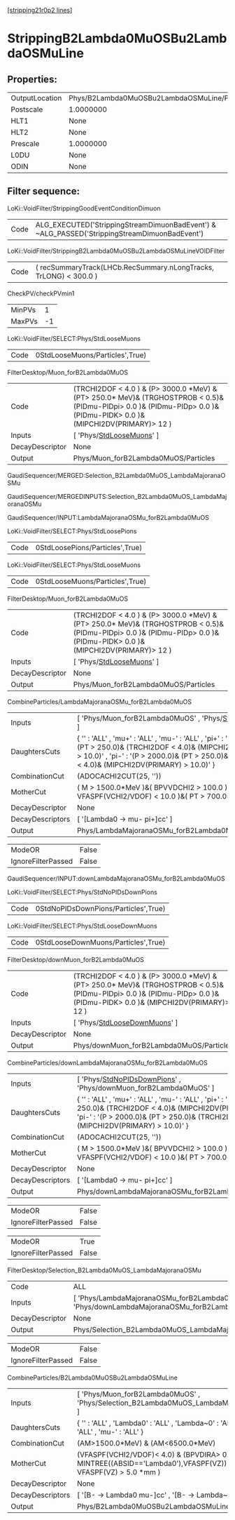 [[stripping21r0p2 lines]](./stripping21r0p2-index)

# StrippingB2Lambda0MuOSBu2LambdaOSMuLine

## Properties:

|                |                                               |
|----------------|-----------------------------------------------|
| OutputLocation | Phys/B2Lambda0MuOSBu2LambdaOSMuLine/Particles |
| Postscale      | 1.0000000                                     |
| HLT1           | None                                          |
| HLT2           | None                                          |
| Prescale       | 1.0000000                                     |
| L0DU           | None                                          |
| ODIN           | None                                          |

## Filter sequence:

LoKi::VoidFilter/StrippingGoodEventConditionDimuon

|      |                                                                                              |
|------|----------------------------------------------------------------------------------------------|
| Code | ALG_EXECUTED('StrippingStreamDimuonBadEvent') & ~ALG_PASSED('StrippingStreamDimuonBadEvent') |

LoKi::VoidFilter/StrippingB2Lambda0MuOSBu2LambdaOSMuLineVOIDFilter

|      |                                                                   |
|------|-------------------------------------------------------------------|
| Code | ( recSummaryTrack(LHCb.RecSummary.nLongTracks, TrLONG) \< 300.0 ) |

CheckPV/checkPVmin1

|        |     |
|--------|-----|
| MinPVs | 1   |
| MaxPVs | -1  |

LoKi::VoidFilter/SELECT:Phys/StdLooseMuons

|      |                                 |
|------|---------------------------------|
| Code | 0StdLooseMuons/Particles',True) |

FilterDesktop/Muon_forB2Lambda0MuOS

|                 |                                                                                                                                                                                 |
|-----------------|---------------------------------------------------------------------------------------------------------------------------------------------------------------------------------|
| Code            | (TRCHI2DOF \< 4.0 ) & (P\> 3000.0 \*MeV) & (PT\> 250.0\* MeV)& (TRGHOSTPROB \< 0.5)& (PIDmu-PIDpi\> 0.0 )& (PIDmu-PIDp\> 0.0 )& (PIDmu-PIDK\> 0.0 )& (MIPCHI2DV(PRIMARY)\> 12 ) |
| Inputs          | [ 'Phys/[StdLooseMuons](./stripping21r0p2-commonparticles-stdloosemuons)' ]                                                                                                   |
| DecayDescriptor | None                                                                                                                                                                            |
| Output          | Phys/Muon_forB2Lambda0MuOS/Particles                                                                                                                                            |

GaudiSequencer/MERGED:Selection_B2Lambda0MuOS_LambdaMajoranaOSMu

GaudiSequencer/MERGEDINPUTS:Selection_B2Lambda0MuOS_LambdaMajoranaOSMu

GaudiSequencer/INPUT:LambdaMajoranaOSMu_forB2Lambda0MuOS

LoKi::VoidFilter/SELECT:Phys/StdLoosePions

|      |                                 |
|------|---------------------------------|
| Code | 0StdLoosePions/Particles',True) |

LoKi::VoidFilter/SELECT:Phys/StdLooseMuons

|      |                                 |
|------|---------------------------------|
| Code | 0StdLooseMuons/Particles',True) |

FilterDesktop/Muon_forB2Lambda0MuOS

|                 |                                                                                                                                                                                 |
|-----------------|---------------------------------------------------------------------------------------------------------------------------------------------------------------------------------|
| Code            | (TRCHI2DOF \< 4.0 ) & (P\> 3000.0 \*MeV) & (PT\> 250.0\* MeV)& (TRGHOSTPROB \< 0.5)& (PIDmu-PIDpi\> 0.0 )& (PIDmu-PIDp\> 0.0 )& (PIDmu-PIDK\> 0.0 )& (MIPCHI2DV(PRIMARY)\> 12 ) |
| Inputs          | [ 'Phys/[StdLooseMuons](./stripping21r0p2-commonparticles-stdloosemuons)' ]                                                                                                   |
| DecayDescriptor | None                                                                                                                                                                            |
| Output          | Phys/Muon_forB2Lambda0MuOS/Particles                                                                                                                                            |

CombineParticles/LambdaMajoranaOSMu_forB2Lambda0MuOS

|                  |                                                                                                                                                                                                                                      |
|------------------|--------------------------------------------------------------------------------------------------------------------------------------------------------------------------------------------------------------------------------------|
| Inputs           | [ 'Phys/Muon_forB2Lambda0MuOS' , 'Phys/[StdLoosePions](./stripping21r0p2-commonparticles-stdloosepions)' ]                                                                                                                         |
| DaughtersCuts    | { '' : 'ALL' , 'mu+' : 'ALL' , 'mu-' : 'ALL' , 'pi+' : '(P \> 2000.0)& (PT \> 250.0)& (TRCHI2DOF \< 4.0)& (MIPCHI2DV(PRIMARY) \> 10.0)' , 'pi-' : '(P \> 2000.0)& (PT \> 250.0)& (TRCHI2DOF \< 4.0)& (MIPCHI2DV(PRIMARY) \> 10.0)' } |
| CombinationCut   | (ADOCACHI2CUT(25, ''))                                                                                                                                                                                                               |
| MotherCut        | ( M \> 1500.0\*MeV )&( BPVVDCHI2 \> 100.0 )&( VFASPF(VCHI2/VDOF) \< 10.0 )&( PT \> 700.0\*MeV )                                                                                                                                      |
| DecayDescriptor  | None                                                                                                                                                                                                                                 |
| DecayDescriptors | [ '[Lambda0 -\> mu- pi+]cc' ]                                                                                                                                                                                                    |
| Output           | Phys/LambdaMajoranaOSMu_forB2Lambda0MuOS/Particles                                                                                                                                                                                   |

|                    |       |
|--------------------|-------|
| ModeOR             | False |
| IgnoreFilterPassed | False |

GaudiSequencer/INPUT:downLambdaMajoranaOSMu_forB2Lambda0MuOS

LoKi::VoidFilter/SELECT:Phys/StdNoPIDsDownPions

|      |                                      |
|------|--------------------------------------|
| Code | 0StdNoPIDsDownPions/Particles',True) |

LoKi::VoidFilter/SELECT:Phys/StdLooseDownMuons

|      |                                     |
|------|-------------------------------------|
| Code | 0StdLooseDownMuons/Particles',True) |

FilterDesktop/downMuon_forB2Lambda0MuOS

|                 |                                                                                                                                                                                 |
|-----------------|---------------------------------------------------------------------------------------------------------------------------------------------------------------------------------|
| Code            | (TRCHI2DOF \< 4.0 ) & (P\> 3000.0 \*MeV) & (PT\> 250.0\* MeV)& (TRGHOSTPROB \< 0.5)& (PIDmu-PIDpi\> 0.0 )& (PIDmu-PIDp\> 0.0 )& (PIDmu-PIDK\> 0.0 )& (MIPCHI2DV(PRIMARY)\> 12 ) |
| Inputs          | [ 'Phys/[StdLooseDownMuons](./stripping21r0p2-commonparticles-stdloosedownmuons)' ]                                                                                           |
| DecayDescriptor | None                                                                                                                                                                            |
| Output          | Phys/downMuon_forB2Lambda0MuOS/Particles                                                                                                                                        |

CombineParticles/downLambdaMajoranaOSMu_forB2Lambda0MuOS

|                  |                                                                                                                                                                                                                                      |
|------------------|--------------------------------------------------------------------------------------------------------------------------------------------------------------------------------------------------------------------------------------|
| Inputs           | [ 'Phys/[StdNoPIDsDownPions](./stripping21r0p2-commonparticles-stdnopidsdownpions)' , 'Phys/downMuon_forB2Lambda0MuOS' ]                                                                                                           |
| DaughtersCuts    | { '' : 'ALL' , 'mu+' : 'ALL' , 'mu-' : 'ALL' , 'pi+' : '(P \> 2000.0)& (PT \> 250.0)& (TRCHI2DOF \< 4.0)& (MIPCHI2DV(PRIMARY) \> 10.0)' , 'pi-' : '(P \> 2000.0)& (PT \> 250.0)& (TRCHI2DOF \< 4.0)& (MIPCHI2DV(PRIMARY) \> 10.0)' } |
| CombinationCut   | (ADOCACHI2CUT(25, ''))                                                                                                                                                                                                               |
| MotherCut        | ( M \> 1500.0\*MeV )&( BPVVDCHI2 \> 100.0 )&( VFASPF(VCHI2/VDOF) \< 10.0 )&( PT \> 700.0\*MeV )                                                                                                                                      |
| DecayDescriptor  | None                                                                                                                                                                                                                                 |
| DecayDescriptors | [ '[Lambda0 -\> mu- pi+]cc' ]                                                                                                                                                                                                    |
| Output           | Phys/downLambdaMajoranaOSMu_forB2Lambda0MuOS/Particles                                                                                                                                                                               |

|                    |       |
|--------------------|-------|
| ModeOR             | False |
| IgnoreFilterPassed | False |

|                    |       |
|--------------------|-------|
| ModeOR             | True  |
| IgnoreFilterPassed | False |

FilterDesktop/Selection_B2Lambda0MuOS_LambdaMajoranaOSMu

|                 |                                                                                                   |
|-----------------|---------------------------------------------------------------------------------------------------|
| Code            | ALL                                                                                               |
| Inputs          | [ 'Phys/LambdaMajoranaOSMu_forB2Lambda0MuOS' , 'Phys/downLambdaMajoranaOSMu_forB2Lambda0MuOS' ] |
| DecayDescriptor | None                                                                                              |
| Output          | Phys/Selection_B2Lambda0MuOS_LambdaMajoranaOSMu/Particles                                         |

|                    |       |
|--------------------|-------|
| ModeOR             | False |
| IgnoreFilterPassed | False |

CombineParticles/B2Lambda0MuOSBu2LambdaOSMuLine

|                  |                                                                                                                    |
|------------------|--------------------------------------------------------------------------------------------------------------------|
| Inputs           | [ 'Phys/Muon_forB2Lambda0MuOS' , 'Phys/Selection_B2Lambda0MuOS_LambdaMajoranaOSMu' ]                             |
| DaughtersCuts    | { '' : 'ALL' , 'Lambda0' : 'ALL' , 'Lambda~0' : 'ALL' , 'mu+' : 'ALL' , 'mu-' : 'ALL' }                            |
| CombinationCut   | (AM\>1500.0\*MeV) & (AM\<6500.0\*MeV)                                                                              |
| MotherCut        | (VFASPF(VCHI2/VDOF)\< 4.0) & (BPVDIRA\> 0.99)& ( MINTREE((ABSID=='Lambda0'),VFASPF(VZ)) - VFASPF(VZ) \> 5.0 \*mm ) |
| DecayDescriptor  | None                                                                                                               |
| DecayDescriptors | [ '[B- -\> Lambda0 mu-]cc' , '[B- -\> Lambda~0 mu-]cc' ]                                                     |
| Output           | Phys/B2Lambda0MuOSBu2LambdaOSMuLine/Particles                                                                      |

